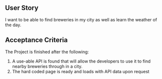 ## User Story

I want to be able to find breweries in my city as well as learn the weather of the day.

## Acceptance Criteria

The Project is finished after the following:

1. A use-able API is found that will allow the developers to use it to find nearby breweries through in a city.
2. The hard coded page is ready and loads with API data upon request
